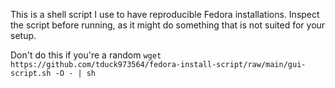 This is a shell script I use to have reproducible Fedora installations. Inspect the script before running, as it might do something that is not suited for your setup.

Don't do this if you're a random
`wget https://github.com/tduck973564/fedora-install-script/raw/main/gui-script.sh -O - | sh`
